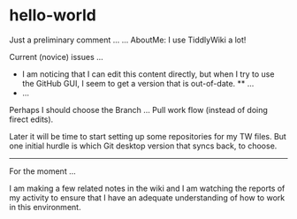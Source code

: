 # hello-world
Just a preliminary comment ... 
... AboutMe:  I use TiddlyWiki a lot!

Current (novice) issues ...
* I am noticing that I can edit this content directly, but when I try to use the GitHub GUI, I seem to get a version that is out-of-date.
** ...
* ...

Perhaps I should choose the Branch ... Pull work flow (instead of doing firect edits).

Later it will be time to start setting up some repositories for my TW files.
But one initial hurdle is which Git desktop version that syncs back, to choose.

<hr>

For the moment ...

I am making a few related notes in the wiki and I am watching the reports of my activity to ensure that I have an adequate understanding of how to work in this environment.
